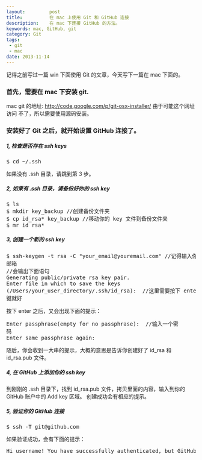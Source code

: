 ```yaml
---
layout:         post
title:          在 mac 上使用 Git 和 GitHub 连接
description:    在 mac 下连接 GitHub 的方法。
keywords: mac, GitHub, git
category: Git
tags:
 - git
 - mac
date: 2013-11-14
---
```

记得之前写过一篇 win 下面使用 Git 的文章，今天写下一篇在 mac 下面的。

### 首先，需要在 mac 下安装 git.

mac git 的地址: http://code.google.com/p/git-osx-installer/ 由于可能这个网址访问
不了，所以需要使用源码安装。

### 安装好了 Git 之后，就开始设置 GitHub 连接了。
<!--more-->

##### 1, 检查是否存在 ssh keys
<pre class="js" name="colorcode">
$ cd ~/.ssh
</pre>
如果没有 .ssh 目录，请跳到第 3 步。

##### 2, 如果有 .ssh 目录，请备份好你的 ssh key
<pre class="js" name="colorcode">
$ ls
$ mkdir key_backup //创建备份文件夹
$ cp id_rsa* key_backup //移动你的 key 文件到备份文件夹
$ mr id_rsa*
</pre>

##### 3, 创建一个新的 ssh key
<pre class="js" name="colorcode">
$ ssh-keygen -t rsa -C "your_email@youremail.com" //记得输入你的github账号的
邮箱
//会输出下面语句
Generating public/private rsa key pair.
Enter file in which to save the keys 
(/Users/your_user_directory/.ssh/id_rsa): <press enter> //这里需要按下 enter
键就好
</pre>

按下 enter 之后，又会出现下面的提示：
<pre class="js" name="colorcode">
Enter passphrase(empty for no passphrase): <enter a passphrase> //输入一个密
码
Enter same passphrase again: <enter passphrase again>
</pre>

随后，你会收到一大串的提示，大概的意思是告诉你创建好了 id_rsa 和 id_rsa.pub 文件。

##### 4, 在 GitHub 上添加你的 ssh key

到刚刚的 .ssh 目录下，找到 id_rsa.pub 文件，拷贝里面的内容，输入到你的
GitHub 账户中的 Add key 区域。
创建成功会有相应的提示。

##### 5, 验证你的 GitHub 连接
<pre class="js" name="colorcode">
$ ssh -T git@github.com
</pre>

如果验证成功，会有下面的提示：
<pre class="js" name="colorcode">
Hi username! You have successfully authenticated, but GitHub does not provide shell access.
</pre>


